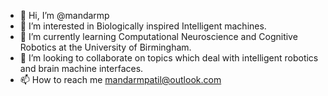 - 👋 Hi, I’m @mandarmp
- 👀 I’m interested in Biologically inspired Intelligent machines.
- 🌱 I’m currently learning Computational Neuroscience and Cognitive Robotics at the University of Birmingham.
- 💞️ I’m looking to collaborate on topics which deal with intelligent robotics and brain machine interfaces.
- 📫 How to reach me mandarmpatil@outlook.com 

<!---
mandarmp/mandarmp is a ✨ special ✨ repository because its `README.md` (this file) appears on your GitHub profile.
You can click the Preview link to take a look at your changes.
--->
